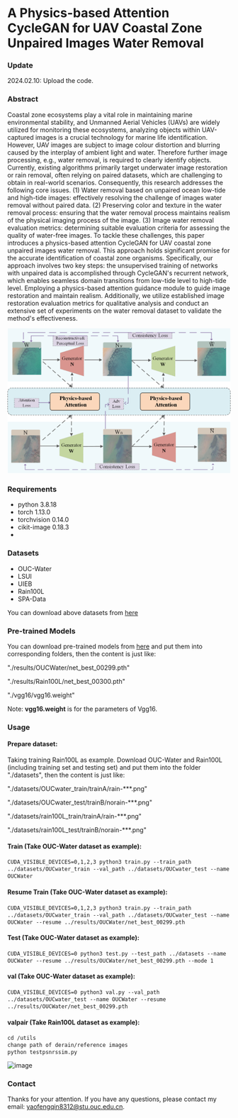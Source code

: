 # A Physics-based Attention CycleGAN for UAV Coastal Zone Unpaired Images Water Removal


### Update
2024.02.10: Upload the code.

### Abstract
Coastal zone ecosystems play a vital role in maintaining marine environmental stability, and Unmanned Aerial Vehicles (UAVs) are widely utilized for monitoring these ecosystems, analyzing objects within UAV-captured images is a crucial technology for marine life identification. However, UAV images are subject to image colour distortion and blurring caused by the interplay of ambient light and water. Therefore further image processing, e.g., water removal, is required to clearly identify objects. Currently, existing algorithms primarily target underwater image restoration or rain removal, often relying on paired datasets, which are challenging to obtain in real-world scenarios. Consequently, this research addresses the following core issues. (1) Water removal  based on unpaired ocean low-tide and high-tide images: effectively resolving the challenge of images water removal without paired data. (2) Preserving color and texture in the water removal process: ensuring that the water removal process maintains realism of the physical imaging process of the image. (3) Image water removal evaluation metrics: determining suitable evaluation criteria for assessing the quality of water-free images. To tackle these challenges, this paper introduces a physics-based attention CycleGAN for UAV coastal zone unpaired images water removal. This approach holds significant promise for the accurate identification of coastal zone organisms. Specifically, our approach involves two key steps: the unsupervised training of networks with unpaired data is accomplished through CycleGAN's recurrent network, which enables seamless domain transitions from low-tide level to high-tide level. Employing a physics-based attention guidance module to guide image restoration and maintain realism. Additionally, we utilize established image restoration evaluation metrics for qualitative analysis and conduct an extensive set of experiments on the water removal dataset to validate the method's effectiveness.

![image](https://github.com/yfq-yy/Dewater/blob/master/figures/model.png)


### Requirements
- python 3.8.18
- torch 1.13.0
- torchvision 0.14.0
- cikit-image 0.18.3
- 
### Datasets
- OUC-Water
- LSUI
- UIEB
- Rain100L
- SPA-Data

You can download above datasets from [here](XXX)

### Pre-trained Models
You can download pre-trained models from [here](XXX) and put them into corresponding folders, then the content is just like:

"./results/OUCWater/net_best_00299.pth"

"./results/Rain100L/net_best_00300.pth"

"./vgg16/vgg16.weight"

Note: **vgg16.weight** is for the parameters of Vgg16.

### Usage
#### Prepare dataset:
Taking training Rain100L as example. Download OUC-Water and Rain100L (including training set and testing set) and put them into the folder "./datasets", then the content is just like:

"./datasets/OUCwater_train/trainA/rain-***.png"

"./datasets/OUCwater_test/trainB/norain-***.png"

"./datasets/rain100L_train/trainA/rain-***.png"

"./datasets/rain100L_test/trainB/norain-***.png"
#### Train (Take OUC-Water dataset as example):
```
CUDA_VISIBLE_DEVICES=0,1,2,3 python3 train.py --train_path ../datasets/OUCwater_train --val_path ../datasets/OUCwater_test --name OUCWater
```
#### Resume Train (Take OUC-Water dataset as example):
```
CUDA_VISIBLE_DEVICES=0,1,2,3 python3 train.py --train_path ../datasets/OUCwater_train --val_path ../datasets/OUCwater_test --name OUCWater --resume ../results/OUCWater/net_best_00299.pth
```
#### Test (Take OUC-Water dataset as example):
```
CUDA_VISIBLE_DEVICES=0 python3 test.py --test_path ../datasets --name OUCWater --resume ../results/OUCWater/net_best_00299.pth --mode 1
```
#### val (Take OUC-Water dataset as example):
```
CUDA_VISIBLE_DEVICES=0 python3 val.py --val_path ../datasets/OUCwater_test --name OUCWater --resume ../results/OUCWater/net_best_00299.pth
```
#### valpair (Take Rain100L dataset as example):
```
cd /utils
change path of derain/reference images
python testpsnrssim.py
```
![image](https://github.com/yfq-yy/Dewater/blob/master/figures/waterimage.png)
### Contact
Thanks for your attention. If you have any questions, please contact my email: yaofengqin8312@stu.ouc.edu.cn. 
